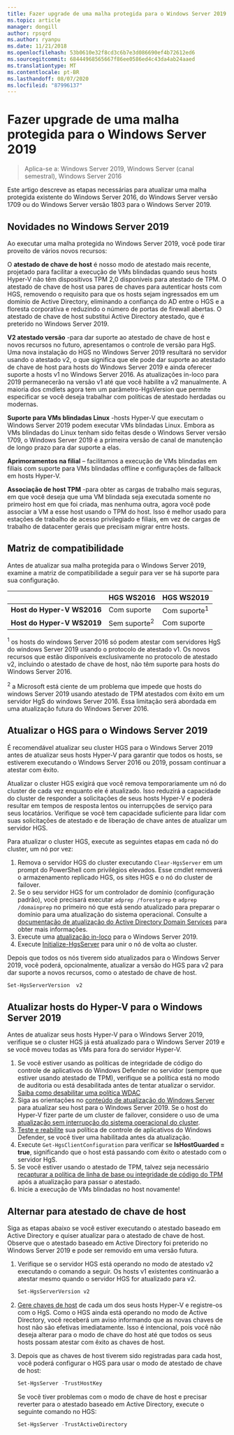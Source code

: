 ```yaml
---
title: Fazer upgrade de uma malha protegida para o Windows Server 2019
ms.topic: article
manager: dongill
author: rpsqrd
ms.author: ryanpu
ms.date: 11/21/2018
ms.openlocfilehash: 53b0610e32f8cd3c6b7e3d086690ef4b72612ed6
ms.sourcegitcommit: 68444968565667f86ee0586ed4c43da4ab24aaed
ms.translationtype: MT
ms.contentlocale: pt-BR
ms.lasthandoff: 08/07/2020
ms.locfileid: "87996137"
---
```

# <a name="upgrade-a-guarded-fabric-to-windows-server-2019"></a>Fazer upgrade de uma malha protegida para o Windows Server 2019

> Aplica-se a: Windows Server 2019, Windows Server (canal semestral), Windows Server 2016

Este artigo descreve as etapas necessárias para atualizar uma malha protegida existente do Windows Server 2016, do Windows Server versão 1709 ou do Windows Server versão 1803 para o Windows Server 2019.

## <a name="whats-new-in-windows-server-2019"></a>Novidades no Windows Server 2019

Ao executar uma malha protegida no Windows Server 2019, você pode tirar proveito de vários novos recursos:

O **atestado de chave de host** é nosso modo de atestado mais recente, projetado para facilitar a execução de VMs blindadas quando seus hosts Hyper-V não têm dispositivos TPM 2,0 disponíveis para atestado de TPM. O atestado de chave de host usa pares de chaves para autenticar hosts com HGS, removendo o requisito para que os hosts sejam ingressados em um domínio de Active Directory, eliminando a confiança do AD entre o HGS e a floresta corporativa e reduzindo o número de portas de firewall abertas. O atestado de chave de host substitui Active Directory atestado, que é preterido no Windows Server 2019.

**V2 atestado versão** -para dar suporte ao atestado de chave de host e novos recursos no futuro, apresentamos o controle de versão para HgS. Uma nova instalação do HGS no Windows Server 2019 resultará no servidor usando o atestado v2, o que significa que ele pode dar suporte ao atestado de chave de host para hosts do Windows Server 2019 e ainda oferecer suporte a hosts v1 no Windows Server 2016. As atualizações in-loco para 2019 permanecerão na versão v1 até que você habilite a v2 manualmente. A maioria dos cmdlets agora tem um parâmetro-HgsVersion que permite especificar se você deseja trabalhar com políticas de atestado herdadas ou modernas.

**Suporte para VMs blindadas Linux** -hosts Hyper-V que executam o Windows Server 2019 podem executar VMs blindadas Linux. Embora as VMs blindadas do Linux tenham sido feitas desde o Windows Server versão 1709, o Windows Server 2019 é a primeira versão de canal de manutenção de longo prazo para dar suporte a elas.

**Aprimoramentos na filial** – facilitamos a execução de VMs blindadas em filiais com suporte para VMs blindadas offline e configurações de fallback em hosts Hyper-V.

**Associação de host TPM** -para obter as cargas de trabalho mais seguras, em que você deseja que uma VM blindada seja executada somente no primeiro host em que foi criada, mas nenhuma outra, agora você pode associar a VM a esse host usando o TPM do host. Isso é melhor usado para estações de trabalho de acesso privilegiado e filiais, em vez de cargas de trabalho de datacenter gerais que precisam migrar entre hosts.

## <a name="compatibility-matrix"></a>Matriz de compatibilidade

Antes de atualizar sua malha protegida para o Windows Server 2019, examine a matriz de compatibilidade a seguir para ver se há suporte para sua configuração.

|  | HGS WS2016 | HGS WS2019|
|---|---|---|
|**Host do Hyper-V WS2016** | Com suporte | Com suporte<sup>1</sup>|
|**Host do Hyper-V WS2019** | Sem suporte<sup>2</sup> | Com suporte|

<sup>1</sup> os hosts do windows Server 2016 só podem atestar com servidores HgS do windows Server 2019 usando o protocolo de atestado v1. Os novos recursos que estão disponíveis exclusivamente no protocolo de atestado v2, incluindo o atestado de chave de host, não têm suporte para hosts do Windows Server 2016.

<sup>2</sup> a Microsoft está ciente de um problema que impede que hosts do windows Server 2019 usando atestado de TPM atestados com êxito em um servidor HgS do windows Server 2016. Essa limitação será abordada em uma atualização futura do Windows Server 2016.

## <a name="upgrade-hgs-to-windows-server-2019"></a>Atualizar o HGS para o Windows Server 2019

É recomendável atualizar seu cluster HGS para o Windows Server 2019 antes de atualizar seus hosts Hyper-V para garantir que todos os hosts, se estiverem executando o Windows Server 2016 ou 2019, possam continuar a atestar com êxito.

Atualizar o cluster HGS exigirá que você remova temporariamente um nó do cluster de cada vez enquanto ele é atualizado. Isso reduzirá a capacidade do cluster de responder a solicitações de seus hosts Hyper-V e poderá resultar em tempos de resposta lentos ou interrupções de serviço para seus locatários. Verifique se você tem capacidade suficiente para lidar com suas solicitações de atestado e de liberação de chave antes de atualizar um servidor HGS.

Para atualizar o cluster HGS, execute as seguintes etapas em cada nó do cluster, um nó por vez:

1.  Remova o servidor HGS do cluster executando `Clear-HgsServer` em um prompt do PowerShell com privilégios elevados. Esse cmdlet removerá o armazenamento replicado HGS, os sites HGS e o nó do cluster de failover.
2.  Se o seu servidor HGS for um controlador de domínio (configuração padrão), você precisará executar `adprep /forestprep` e `adprep /domainprep` no primeiro nó que está sendo atualizado para preparar o domínio para uma atualização do sistema operacional. Consulte a [documentação de atualização do Active Directory Domain Services](../../identity/ad-ds/deploy/upgrade-domain-controllers.md#supported-in-place-upgrade-paths) para obter mais informações.
3.  Execute uma [atualização in-loco](../../get-started-19/install-upgrade-migrate-19.md) para o Windows Server 2019.
4.  Execute [Initialize-HgsServer](guarded-fabric-configure-additional-hgs-nodes.md) para unir o nó de volta ao cluster.

Depois que todos os nós tiverem sido atualizados para o Windows Server 2019, você poderá, opcionalmente, atualizar a versão do HGS para v2 para dar suporte a novos recursos, como o atestado de chave de host.

```powershell
Set-HgsServerVersion  v2
```

## <a name="upgrade-hyper-v-hosts-to-windows-server-2019"></a>Atualizar hosts do Hyper-V para o Windows Server 2019

Antes de atualizar seus hosts Hyper-V para o Windows Server 2019, verifique se o cluster HGS já está atualizado para o Windows Server 2019 e se você moveu todas as VMs para fora do servidor Hyper-V.

1.  Se você estiver usando as políticas de integridade de código do controle de aplicativos do Windows Defender no servidor (sempre que estiver usando atestado de TPM), verifique se a política está no modo de auditoria ou está desabilitada antes de tentar atualizar o servidor. [Saiba como desabilitar uma política WDAC](/windows/security/threat-protection/windows-defender-application-control/disable-windows-defender-application-control-policies)
2.  Siga as orientações no [conteúdo de atualização do Windows Server](../../upgrade/upgrade-overview.md) para atualizar seu host para o Windows Server 2019. Se o host do Hyper-V fizer parte de um cluster de failover, considere o uso de uma [atualização sem interrupção do sistema operacional do cluster](../../failover-clustering/Cluster-Operating-System-Rolling-Upgrade.md).
3.  [Teste e reabilite](/windows/security/threat-protection/windows-defender-application-control/audit-windows-defender-application-control-policies) sua política de controle de aplicativos do Windows Defender, se você tiver uma habilitada antes da atualização.
4.  Execute `Get-HgsClientConfiguration` para verificar se **IsHostGuarded = true**, significando que o host está passando com êxito o atestado com o servidor HgS.
5.  Se você estiver usando o atestado de TPM, talvez seja necessário [recapturar a política de linha de base ou integridade de código do TPM](guarded-fabric-add-host-information-for-tpm-trusted-attestation.md) após a atualização para passar o atestado.
6.  Inicie a execução de VMs blindadas no host novamente!

## <a name="switch-to-host-key-attestation"></a>Alternar para atestado de chave de host

Siga as etapas abaixo se você estiver executando o atestado baseado em Active Directory e quiser atualizar para o atestado de chave de host. Observe que o atestado baseado em Active Directory foi preterido no Windows Server 2019 e pode ser removido em uma versão futura.

1.  Verifique se o servidor HGS está operando no modo de atestado v2 executando o comando a seguir. Os hosts v1 existentes continuarão a atestar mesmo quando o servidor HGS for atualizado para v2.

    ```powershell
    Set-HgsServerVersion v2
    ```

2.  [Gere chaves de host](guarded-fabric-create-host-key.md) de cada um dos seus hosts Hyper-V e registre-os com o HgS. Como o HGS ainda está operando no modo de Active Directory, você receberá um aviso informando que as novas chaves de host não são efetivas imediatamente. Isso é intencional, pois você não deseja alterar para o modo de chave do host até que todos os seus hosts possam atestar com êxito as chaves de host.

3.  Depois que as chaves de host tiverem sido registradas para cada host, você poderá configurar o HGS para usar o modo de atestado de chave de host:

    ```powershell
    Set-HgsServer -TrustHostKey
    ```

    Se você tiver problemas com o modo de chave de host e precisar reverter para o atestado baseado em Active Directory, execute o seguinte comando no HGS:

    ```powershell
    Set-HgsServer -TrustActiveDirectory
    ```
